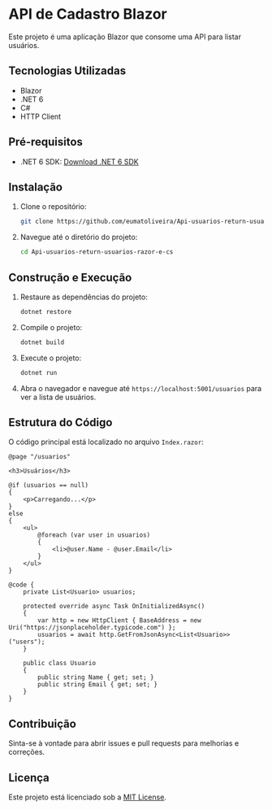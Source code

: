 # API de Cadastro Blazor

Este projeto é uma aplicação Blazor que consome uma API para listar usuários.

## Tecnologias Utilizadas

- Blazor
- .NET 6
- C#
- HTTP Client

## Pré-requisitos

- .NET 6 SDK: [Download .NET 6 SDK](https://dotnet.microsoft.com/download/dotnet/6.0)

## Instalação

1. Clone o repositório:
   ```sh
   git clone https://github.com/eumatoliveira/Api-usuarios-return-usuarios-razor-e-cs.git
   ```
2. Navegue até o diretório do projeto:
   ```sh
   cd Api-usuarios-return-usuarios-razor-e-cs
   ```

## Construção e Execução

1. Restaure as dependências do projeto:
   ```sh
   dotnet restore
   ```

2. Compile o projeto:
   ```sh
   dotnet build
   ```

3. Execute o projeto:
   ```sh
   dotnet run
   ```

4. Abra o navegador e navegue até `https://localhost:5001/usuarios` para ver a lista de usuários.

## Estrutura do Código

O código principal está localizado no arquivo `Index.razor`:

```razor
@page "/usuarios"

<h3>Usuários</h3>

@if (usuarios == null)
{
    <p>Carregando...</p>
}
else
{
    <ul>
        @foreach (var user in usuarios)
        {
            <li>@user.Name - @user.Email</li>
        }
    </ul>
}

@code {
    private List<Usuario> usuarios;

    protected override async Task OnInitializedAsync()
    {
        var http = new HttpClient { BaseAddress = new Uri("https://jsonplaceholder.typicode.com") };
        usuarios = await http.GetFromJsonAsync<List<Usuario>>("users");
    }

    public class Usuario
    {
        public string Name { get; set; }
        public string Email { get; set; }
    }
}
```

## Contribuição

Sinta-se à vontade para abrir issues e pull requests para melhorias e correções.

## Licença

Este projeto está licenciado sob a [MIT License](LICENSE).
